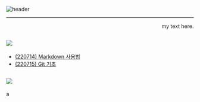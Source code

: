 ![header](https://capsule-render.vercel.app/api?type=slice&color=000000&height=300&section=header&text=Today%20I%20Learned&fontSize=50&fontColor=ffffff&rotate=20&fontAlign=70&fontAlignY=30)


---------

<div align="right">
  my text here.
</div>

## <img src="https://img.shields.io/badge/Github-000000?style=flat-square&logo=Github&logoColor=white"/>
* [(220714) Markdown 사용법](https://github.com/seoda0000/TIL/blob/master/Git/Markdown.md)
* [(220715) Git 기초](https://github.com/seoda0000/TIL/blob/master/Git/Git1.md)


## <img src="https://img.shields.io/badge/Python-3776AB?style=flat-square&logo=Python&logoColor=white"/>

<p align="justify">

  a
</p>



